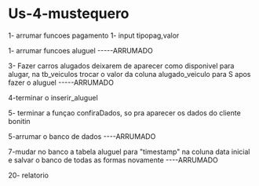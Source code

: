 # Us-4-mustequero
1- arrumar funcoes pagamento 
    1- input tipopag,valor


















1- arrumar funcoes aluguel -----ARRUMADO

3- Fazer carros alugados deixarem de aparecer como disponivel para alugar, na tb_veiculos trocar o valor da coluna alugado_veiculo para S apos fazer o aluguel -----ARRUMADO

4-terminar o inserir_aluguel

5- terminar a funçao confiraDados, so pra aparecer os dados do cliente bonitin

5-arrumar o banco de dados ----ARRUMADO

7-mudar no banco a tabela aluguel para 	"timestamp" na coluna data inicial e salvar o banco de todas as formas novamente ----ARRUMADO

20- relatorio

